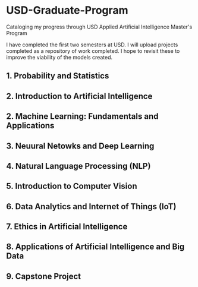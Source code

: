 # USD-Graduate-Program
Cataloging my progress through USD Applied Artificial Intelligence Master's Program

I have completed the first two semesters at USD. I will upload projects completed as a repository of work completed. I hope to revisit these to improve the viability of the models created.

## 1. Probability and Statistics
## 2. Introduction to Artificial Intelligence
## 2. Machine Learning: Fundamentals and Applications
## 3. Neuural Netowks and Deep Learning
## 4. Natural Language Processing (NLP)
## 5. Introduction to Computer Vision
## 6. Data Analytics and Internet of Things (IoT)
## 7. Ethics in Artificial Intelligence
## 8. Applications of Artificial Intelligence and Big Data
## 9. Capstone Project

